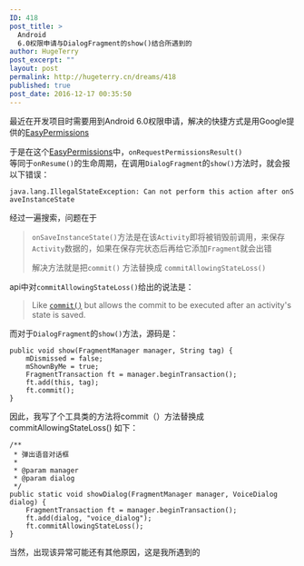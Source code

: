 ```yaml
---
ID: 418
post_title: >
  Android
  6.0权限申请与DialogFragment的show()结合所遇到的
author: HugeTerry
post_excerpt: ""
layout: post
permalink: http://hugeterry.cn/dreams/418
published: true
post_date: 2016-12-17 00:35:50
---
```

最近在开发项目时需要用到Android 6.0权限申请，解决的快捷方式是用Google提供的<a href="https://github.com/googlesamples/easypermissions">EasyPermissions</a>

于是在这个<a href="https://github.com/googlesamples/easypermissions">EasyPermissions</a>中，<code><span class="pl-en">onRequestPermissionsResult() </span></code><span class="pl-en">等同于<code>onResume()</code>的生命周期，在调用<code>DialogFragment</code>的<code>show()</code>方法时，就会报以下错误：</span>

<code>java.lang.IllegalStateException: Can not perform <span class="keyword">this</span> action after onSaveInstanceState </code>

经过一遍搜索，问题在于
<blockquote><code>onSaveInstanceState()</code>方法是在该<code>Activity</code>即将被销毁前调用，来保存<code>Activity</code>数据的，如果在保存完状态后再给它添加<code>Fragment</code>就会出错

解决方法就是把<code>commit()</code> 方法替换成 <code>commitAllowingStateLoss()</code></blockquote>
api中对<code>commitAllowingStateLoss()</code>给出的说法是：
<blockquote>Like <code><a href="https://developer.android.com/reference/android/app/FragmentTransaction.html#commit()">commit()</a></code> but allows the commit to be executed after an activity's state is saved.</blockquote>
而对于<code>DialogFragment</code>的<code>show()</code>方法，源码是：
<pre><code>public void show(FragmentManager manager, String tag) {
    mDismissed = false;
    mShownByMe = true;
    FragmentTransaction ft = manager.beginTransaction();
    ft.add(this, tag);
    ft.commit();
}
</code></pre>
因此，我写了个工具类的方法将commit（）方法替换成 commitAllowingStateLoss()
如下：
<pre><code>/**
 * 弹出语音对话框
 *
 * @param manager
 * @param dialog
 */
public static void showDialog(FragmentManager manager, VoiceDialog dialog) {
    FragmentTransaction ft = manager.beginTransaction();
    ft.add(dialog, "voice_dialog");
    ft.commitAllowingStateLoss();
}</code></pre>
当然，出现该异常可能还有其他原因，这是我所遇到的